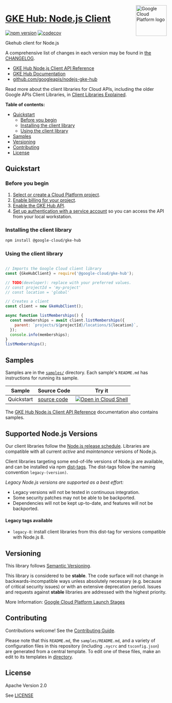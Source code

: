 [//]: # "This README.md file is auto-generated, all changes to this file will be lost."
[//]: # "To regenerate it, use `python -m synthtool`."
<img src="https://avatars2.githubusercontent.com/u/2810941?v=3&s=96" alt="Google Cloud Platform logo" title="Google Cloud Platform" align="right" height="96" width="96"/>

# [GKE Hub: Node.js Client](https://github.com/googleapis/nodejs-gke-hub)


[![npm version](https://img.shields.io/npm/v/@google-cloud/gke-hub.svg)](https://www.npmjs.org/package/@google-cloud/gke-hub)
[![codecov](https://img.shields.io/codecov/c/github/googleapis/nodejs-gke-hub/main.svg?style=flat)](https://codecov.io/gh/googleapis/nodejs-gke-hub)




Gkehub client for Node.js


A comprehensive list of changes in each version may be found in
[the CHANGELOG](https://github.com/googleapis/nodejs-gke-hub/blob/main/CHANGELOG.md).

* [GKE Hub Node.js Client API Reference][client-docs]
* [GKE Hub Documentation][product-docs]
* [github.com/googleapis/nodejs-gke-hub](https://github.com/googleapis/nodejs-gke-hub)

Read more about the client libraries for Cloud APIs, including the older
Google APIs Client Libraries, in [Client Libraries Explained][explained].

[explained]: https://cloud.google.com/apis/docs/client-libraries-explained

**Table of contents:**


* [Quickstart](#quickstart)
  * [Before you begin](#before-you-begin)
  * [Installing the client library](#installing-the-client-library)
  * [Using the client library](#using-the-client-library)
* [Samples](#samples)
* [Versioning](#versioning)
* [Contributing](#contributing)
* [License](#license)

## Quickstart

### Before you begin

1.  [Select or create a Cloud Platform project][projects].
1.  [Enable billing for your project][billing].
1.  [Enable the GKE Hub API][enable_api].
1.  [Set up authentication with a service account][auth] so you can access the
    API from your local workstation.

### Installing the client library

```bash
npm install @google-cloud/gke-hub
```


### Using the client library

```javascript

// Imports the Google Cloud client library
const {GkeHubClient} = require('@google-cloud/gke-hub');

// TODO(developer): replace with your preferred values.
// const projectId = 'my-project'
// const location = 'global'

// Creates a client
const client = new GkeHubClient();

async function listMemberships() {
  const memberships = await client.listMemberships({
    parent: `projects/${projectId}/locations/${location}`,
  });
  console.info(memberships);
}
listMemberships();

```



## Samples

Samples are in the [`samples/`](https://github.com/googleapis/nodejs-gke-hub/tree/main/samples) directory. Each sample's `README.md` has instructions for running its sample.

| Sample                      | Source Code                       | Try it |
| --------------------------- | --------------------------------- | ------ |
| Quickstart | [source code](https://github.com/googleapis/nodejs-gke-hub/blob/main/samples/quickstart.js) | [![Open in Cloud Shell][shell_img]](https://console.cloud.google.com/cloudshell/open?git_repo=https://github.com/googleapis/nodejs-gke-hub&page=editor&open_in_editor=samples/quickstart.js,samples/README.md) |



The [GKE Hub Node.js Client API Reference][client-docs] documentation
also contains samples.

## Supported Node.js Versions

Our client libraries follow the [Node.js release schedule](https://nodejs.org/en/about/releases/).
Libraries are compatible with all current _active_ and _maintenance_ versions of
Node.js.

Client libraries targeting some end-of-life versions of Node.js are available, and
can be installed via npm [dist-tags](https://docs.npmjs.com/cli/dist-tag).
The dist-tags follow the naming convention `legacy-(version)`.

_Legacy Node.js versions are supported as a best effort:_

* Legacy versions will not be tested in continuous integration.
* Some security patches may not be able to be backported.
* Dependencies will not be kept up-to-date, and features will not be backported.

#### Legacy tags available

* `legacy-8`: install client libraries from this dist-tag for versions
  compatible with Node.js 8.

## Versioning

This library follows [Semantic Versioning](http://semver.org/).



This library is considered to be **stable**. The code surface will not change in backwards-incompatible ways
unless absolutely necessary (e.g. because of critical security issues) or with
an extensive deprecation period. Issues and requests against **stable** libraries
are addressed with the highest priority.






More Information: [Google Cloud Platform Launch Stages][launch_stages]

[launch_stages]: https://cloud.google.com/terms/launch-stages

## Contributing

Contributions welcome! See the [Contributing Guide](https://github.com/googleapis/nodejs-gke-hub/blob/main/CONTRIBUTING.md).

Please note that this `README.md`, the `samples/README.md`,
and a variety of configuration files in this repository (including `.nycrc` and `tsconfig.json`)
are generated from a central template. To edit one of these files, make an edit
to its templates in
[directory](https://github.com/googleapis/synthtool).

## License

Apache Version 2.0

See [LICENSE](https://github.com/googleapis/nodejs-gke-hub/blob/main/LICENSE)

[client-docs]: https://cloud.google.com/nodejs/docs/reference/gke-hub/latest
[product-docs]: https://cloud.google.com/anthos/gke
[shell_img]: https://gstatic.com/cloudssh/images/open-btn.png
[projects]: https://console.cloud.google.com/project
[billing]: https://support.google.com/cloud/answer/6293499#enable-billing
[enable_api]: https://console.cloud.google.com/flows/enableapi?apiid=gkehub.googleapis.com
[auth]: https://cloud.google.com/docs/authentication/getting-started
